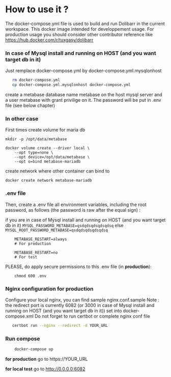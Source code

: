 # How to use it ?

The docker-compose.yml file is used to build and run Dolibarr in the current workspace.
This docker image intended for developpement usage.
For production usage you should consider other contributor reference like https://hub.docker.com/r/tuxgasy/dolibarr 

### In case of Mysql install and running on HOST (and you want target db in it)

Just remplace docker-compose.yml by docker-compose.yml.mysqlonhost
```sh
   rm docker-compose.yml
   cp docker-compose.yml.mysqlonhost docker-compose.yml
```

create a metabase database name metabase on the host mysql server and a user metabase with grant privilige on it. The password will be put in .env file (see below chapter)

### In other case

First times create volume for maria db

    mkdir -p /opt/data/metabase
    
    docker volume create --driver local \
        --opt type=none \
        --opt device=/opt/data/metabase \
        --opt o=bind metabase-mariadb
        
create network where other container can bind to

    docker create network metabase-mariadb
    
### .env file

Then, create a .env file all environment variables, including the root password, as follows (the password is raw after the equal sign) :

if you are in case of Mysql install and running on HOST (and you want target db in it)
		`MYSQL_PASSWORD_METABASE=qsdqdsqdsqdsqdsq`
else
		`MYSQL_ROOT_PASSWORD_METABASE=qsdqdsqdsqdsqdsq`
        
        METABASE_RESTART=always
        # For production 
        
        METABASE_RESTART=no
        # For test 
        

PLEASE, do apply secure permissions to this .env file (in **production**):

        chmod 600 .env


### Nginx configuration for production

Configure your local nginx, you can find sample nginx.conf.sample
Note : the redirect port is currently 6082 (or 3000 in case of Mysql install and running on HOST (and you want target db in it)) set into docker-compose.xml
Do not forget to run certbot or complete nginx conf file
```sh
   certbot run --nginx --redirect -d YOUR_URL
```

### Run compose
```sh
    docker-compose up
```
**for production**
        go to https://YOUR_URL 
        
**for local test**
        go to http://0.0.0.0:6082 
